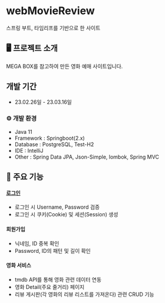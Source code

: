 # webMovieReview
스프링 부트, 타임리프를 기반으로 한 사이트

## 🖥️ 프로젝트 소개
MEGA BOX를 참고하여 만든 영화 예매 사이트입니다.
<br>

## 개발 기간
- 23.02.26일 - 23.03.16일

### ⚙️ 개발 환경
- Java 11
- Framework : Springboot(2.x)
- Database : PostgreSQL, Test-H2
- IDE : IntelliJ
- Other : Spring Data JPA, Json-Simple, lombok, Spring MVC

## 📌 주요 기능
#### [로그인](./login.txt)
- 로그인 시 Username, Password 검증
- 로그인 시 쿠키(Cookie) 및 세션(Session) 생성
#### 회원가입
- 닉네임, ID 중복 확인
- Password, ID의 패턴 및 길이 확인
#### 영화 서비스
- tmdb API를 통해 영화 관련 데이터 연동
- 영화 Detail(주요 줄거리) 페이지
- 리뷰 게시판(각 영화의 리뷰 리스트를 가져온다) 관련 CRUD 기능
